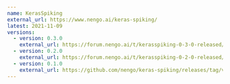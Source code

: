 ```yaml
---
name: KerasSpiking
external_url: https://www.nengo.ai/keras-spiking/
latest: 2021-11-09
versions:
  - version: 0.3.0
    external_url: https://forum.nengo.ai/t/kerasspiking-0-3-0-released/1953
  - version: 0.2.0
    external_url: https://forum.nengo.ai/t/kerasspiking-0-2-0-released/1608
  - version: 0.1.0
    external_url: https://github.com/nengo/keras-spiking/releases/tag/v0.1.0
---
```

